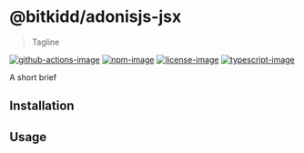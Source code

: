 # @bitkidd/adonisjs-jsx
> Tagline

[![github-actions-image]][github-actions-url] [![npm-image]][npm-url] [![license-image]][license-url] [![typescript-image]][typescript-url]

A short brief

## Installation

## Usage

[github-actions-image]: https://github.com/adonisjs-jsx/actions/workflows/test.yml
[github-actions-url]: https://img.shields.io/github/workflow/status/adonisjs-jsx/test?style=for-the-badge "github-actions"

[npm-image]: https://img.shields.io/npm/v/@bitkidd/adonisjs-jsx.svg?style=for-the-badge&logo=npm
[npm-url]: https://npmjs.org/package/@bitkidd/adonisjs-jsx "npm"

[license-image]: https://img.shields.io/npm/l/@bitkidd/adonisjs-jsx?color=blueviolet&style=for-the-badge
[license-url]: LICENSE.md "license"

[typescript-image]: https://img.shields.io/badge/Typescript-294E80.svg?style=for-the-badge&logo=typescript
[typescript-url]:  "typescript"
